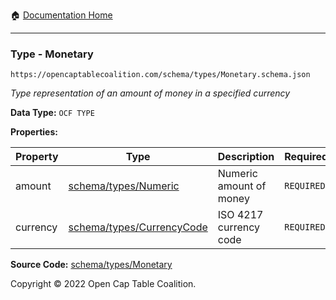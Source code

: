 :house: [Documentation Home](/docs/README.md)

---

### Type - Monetary

`https://opencaptablecoalition.com/schema/types/Monetary.schema.json`

_Type representation of an amount of money in a specified currency_

**Data Type:** `OCF TYPE`

**Properties:**

| Property | Type                                                            | Description             | Required   |
| -------- | --------------------------------------------------------------- | ----------------------- | ---------- |
| amount   | [schema/types/Numeric](/docs/schema/types/Numeric.md)           | Numeric amount of money | `REQUIRED` |
| currency | [schema/types/CurrencyCode](/docs/schema/types/CurrencyCode.md) | ISO 4217 currency code  | `REQUIRED` |

**Source Code:** [schema/types/Monetary](/schema/types/Monetary.schema.json)

Copyright © 2022 Open Cap Table Coalition.
